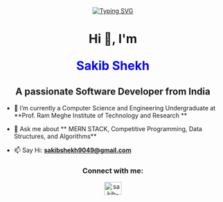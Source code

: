 <div align="center">
<a href="https://git.io/typing-svg"><img src="https://readme-typing-svg.herokuapp.com?font=&size=50&duration=3000&pause=100&color=2123F7&background=EAFF1700&center=true&width=800&height=100&lines=Hello%2C+My+Name+%3D%3D%3D+Sakib;MERN+Stack+Developer" alt="Typing SVG" /></a>
</div>

<h1 align="center">
Hi 👋, I'm <p style="color:blue">Sakib Shekh</p>
</h1>

<h2 align="center">A passionate Software Developer from India</h2>

- 🔭 I’m currently a Computer Science and Engineering Undergraduate at **Prof. Ram Meghe Institute of Technology and Research **

- 💬 Ask me about ** MERN STACK, Competitive Programming, Data Structures, and Algorithms**

- 📫 Say Hi: **sakibshekh9049@gmail.com**


<h3 align="center">Connect with me:</h3>

<p align="center">
<a href="https://www.linkedin.com/in/sakibshekh/" target="blank"><img align="center" src="https://raw.githubusercontent.com/rahuldkjain/github-profile-readme-generator/master/src/images/icons/Social/linked-in-alt.svg" alt="sakib-shekh" height="30" width="40" /></a>



</p>
